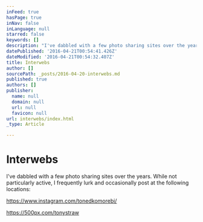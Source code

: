 ```yaml
---
inFeed: true
hasPage: true
inNav: false
inLanguage: null
starred: false
keywords: []
description: "I've dabbled with a few photo sharing sites over the years. While not particularly active, I frequently lurk and occasionally post at the following locations:"
datePublished: '2016-04-21T00:54:41.426Z'
dateModified: '2016-04-21T00:54:32.407Z'
title: Interwebs
author: []
sourcePath: _posts/2016-04-20-interwebs.md
published: true
authors: []
publisher:
  name: null
  domain: null
  url: null
  favicon: null
url: interwebs/index.html
_type: Article

---
```

# Interwebs

I've dabbled with a few photo sharing sites over the years. While not particularly active, I frequently lurk and occasionally post at the following locations:

https://www.instagram.com/tonedkomorebi/

https://500px.com/tonystraw